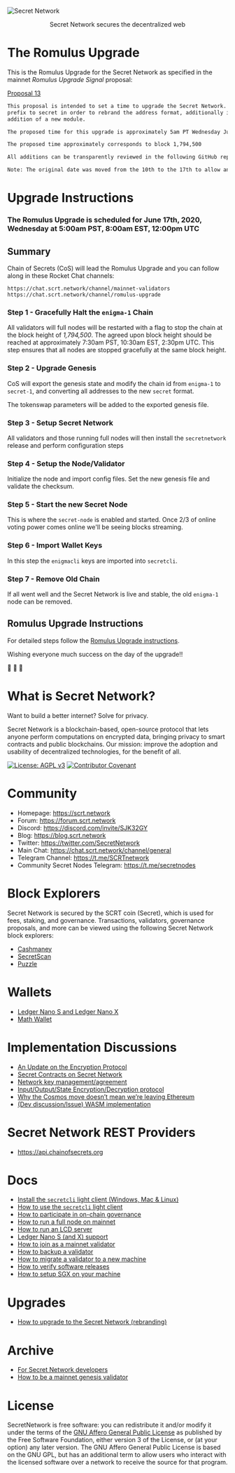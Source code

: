 ![Secret Network](/logo.png)

<p align="center">
Secret Network secures the decentralized web
</p>

# The Romulus Upgrade

This is the Romulus Upgrade for the Secret Network as specified in the mainnet _Romulus Upgrade Signal_ proposal:

[Proposal 13](https://secretscan.io/governance/proposal/13)


```bash
This proposal is intended to set a time to upgrade the Secret Network. This upgrade will rename the current enigma 
prefix to secret in order to rebrand the address format, additionally it will bring other improvements such as the 
addition of a new module.

The proposed time for this upgrade is approximately 5am PT Wednesday June 17th 2020.

The proposed time approximately corresponds to block 1,794,500

All additions can be transparently reviewed in the following GitHub repo : https://github.com/chainofsecrets/TheRomulusUpgrade

Note: The original date was moved from the 10th to the 17th to allow an additional week for testing.
```

# Upgrade Instructions

### The Romulus Upgrade is scheduled for June 17th, 2020, Wednesday at 5:00am PST, 8:00am EST, 12:00pm UTC

## Summary

Chain of Secrets (CoS) will lead the Romulus Upgrade and you can follow along in these Rocket Chat channels:

	https://chat.scrt.network/channel/mainnet-validators
	https://chat.scrt.network/channel/romulus-upgrade

### Step 1 - Gracefully Halt the `enigma-1` Chain

All validators will full nodes will be restarted with a flag to stop the chain at the block height of *1,794,500*. The agreed upon
block height should be reached at approximately 7:30am PST, 10:30am EST, 2:30pm UTC. This step ensures that all nodes are stopped gracefully
at the same block height.

### Step 2 - Upgrade Genesis

CoS will export the genesis state and modify the chain id from `enigma-1` to `secret-1`, and converting all addresses to the new `secret` format.

The tokenswap parameters will be added to the exported genesis file.

### Step 3 - Setup Secret Network

All validators and those running full nodes will then install the `secretnetwork` release and perform configuration steps

### Step 4 - Setup the Node/Validator

Initialize the node and import config files. Set the new genesis file and validate the checksum.

### Step 5 - Start the new Secret Node

This is where the `secret-node` is enabled and started. Once 2/3 of online voting power comes online we'll be seeing blocks streaming.

### Step 6 - Import Wallet Keys

In this step the `enigmacli` keys are imported into `secretcli`.

### Step 7 - Remove Old Chain

If all went well and the Secret Network is live and stable, the old `enigma-1` node can be removed.


## Romulus Upgrade Instructions

For detailed steps follow the [Romulus Upgrade instructions](/docs/upgrades/romulus-upgrade-instructions.md).

Wishing everyone much success on the day of the upgrade!!

:tada: :tada: :tada:


# What is Secret Network?

Want to build a better internet? Solve for privacy.

Secret Network is a blockchain-based, open-source protocol that lets anyone perform computations on encrypted data, bringing privacy to smart contracts and public blockchains. Our mission: improve the adoption and usability of decentralized technologies, for the benefit of all.

[![License: AGPL v3](https://img.shields.io/badge/License-AGPL%20v3-blue.svg)](https://www.gnu.org/licenses/agpl-3.0) [![Contributor Covenant](https://img.shields.io/badge/Contributor%20Covenant-v2.0%20adopted-ff69b4.svg)](CODE_OF_CONDUCT.md)

# Community

- Homepage: https://scrt.network
- Forum: https://forum.scrt.network
- Discord: https://discord.com/invite/SJK32GY
- Blog: https://blog.scrt.network
- Twitter: https://twitter.com/SecretNetwork
- Main Chat: https://chat.scrt.network/channel/general
- Telegram Channel: https://t.me/SCRTnetwork
- Community Secret Nodes Telegram: https://t.me/secretnodes

# Block Explorers

Secret Network is secured by the SCRT coin (Secret), which is used for fees, staking, and governance. Transactions, validators, governance proposals, and more can be viewed using the following Secret Network block explorers:

- [Cashmaney](https://explorer.cashmaney.com)
- [SecretScan](https://secretscan.io)
- [Puzzle](https://puzzle-staging.secretnodes.org/enigma/chains/enigma-1)

# Wallets

- [Ledger Nano S and Ledger Nano X](/docs/ledger-nano-s.md)
- [Math Wallet](https://mathwallet.org/web/enigma)

# Implementation Discussions

- [An Update on the Encryption Protocol](https://forum.scrt.network/t/an-update-on-the-encryption-protocol/1641)
- [Secret Contracts on Secret Network](https://forum.scrt.network/t/secret-contracts-on-enigma-blockchain/1284)
- [Network key management/agreement](https://forum.scrt.network/t/network-key-management-agreement/1324)
- [Input/Output/State Encryption/Decryption protocol](https://forum.scrt.network/t/input-output-state-encryption-decryption-protocol/1325)
- [Why the Cosmos move doesn’t mean we’re leaving Ethereum](https://forum.scrt.network/t/why-the-cosmos-move-doesnt-mean-were-leaving-ethereum/1301)
- [(Dev discussion/Issue) WASM implementation](https://forum.scrt.network/t/dev-discussion-issue-wasm-implementation/1303)

# Secret Network REST Providers

- https://api.chainofsecrets.org

# Docs

- [Install the `secretcli` light client (Windows, Mac & Linux)](/docs/light-client-mainnet.md)
- [How to use the `secretcli` light client](/docs/secretcli.md)
- [How to participate in on-chain governance](docs/using-governance.md)
- [How to run a full node on mainnet](/docs/validators-and-full-nodes/run-full-node-mainnet.md)
- [How to run an LCD server](/docs/lcd-server-example.service)
- [Ledger Nano S (and X) support](/docs/ledger-nano-s.md)
- [How to join as a mainnet validator](/docs/validators-and-full-nodes/join-validator-mainnet.md)
- [How to backup a validator](/docs/validators-and-full-nodes/backup-a-validator.md)
- [How to migrate a validator to a new machine](/docs/validators-and-full-nodes/migrate-a-validator.md)
- [How to verify software releases](/docs/verify-releases.md)
- [How to setup SGX on your machine](/docs/dev/setup-sgx.md)

# Upgrades
- [How to upgrade to the Secret Network (rebranding)](/docs/upgrades/howto-secretnetwork-rebranding.md)

# Archive

- [For Secret Network developers](/docs/dev/for-secret-network-devs.md)
- [How to be a mainnet genesis validator](/docs/genesis/genesis-validator-mainnet.md)

# License

SecretNetwork is free software: you can redistribute it and/or modify it under the terms of the [GNU Affero General Public License](LICENSE) as published by the Free Software Foundation, either version 3 of the License, or (at your option) any later version. The GNU Affero General Public License is based on the GNU GPL, but has an additional term to allow users who interact with the licensed software over a network to receive the source for that program.
